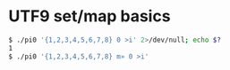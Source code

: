 # UTF9 set/map basics
```bash
$ ./pi0 '{1,2,3,4,5,6,7,8} 0 >i' 2>/dev/null; echo $?
1
$ ./pi0 '{1,2,3,4,5,6,7,8} m» 0 >i'
```
